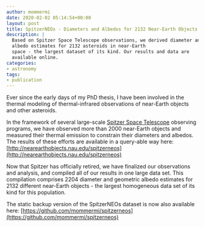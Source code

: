 ```yaml
---
author: mommermi
date: 2020-02-02 05:14:54+00:00
layout: post
title: SpitzerNEOs - Diameters and Albedos for 2132 Near-Earth Objects
description: |
  Based on Spitzer Space Telescope observations, we derived diameter and
  albedo estimates for 2132 asteroids in near-Earth
  space - the largest dataset of its kind. Our results and data are
  available online.
categories:
- astronomy
tags:
- publication
---
```


Ever since the early days of my PhD thesis, I have been involved in the thermal modeling of thermal-infrared observations of near-Earth objects and other asteroids. 

In the framework of several large-scale [Spitzer Space Telescope](https://en.wikipedia.org/wiki/Spitzer_Space_Telescope) observing programs, we have observed more than 2000 near-Earth objects and measured their thermal emission to constrain their diameters and albedos. The results of these efforts are available in a query-able way here: [http://nearearthobjects.nau.edu/spitzerneos](http://nearearthobjects.nau.edu/spitzerneos)


Now that Spitzer has officially retired, we have finalized our observations and analysis, and compiled all of our results in one large data set. This compilation comprises 2204 diameter and geometric albedo estimates for 2132 different near-Earth objects - the largest homogeneous data set of its kind for this population.

The static backup version of the SpitzerNEOs dataset is now also available here: [https://github.com/mommermi/spitzerneos](https://github.com/mommermi/spitzerneos)



